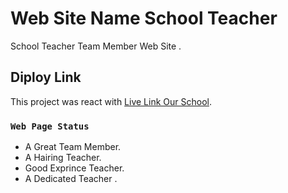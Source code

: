 # Web Site Name School Teacher

School Teacher Team Member Web Site .

## Diploy Link

This project was react with [Live Link Our School](https://upbeat-wiles-a27a0e.netlify.app/).

### `Web Page Status`

- A Great Team Member.
- A Hairing Teacher.
- Good Exprince Teacher.
- A Dedicated Teacher .